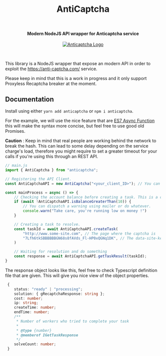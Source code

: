 <h1 align="center">
  AntiCaptcha
  <br>
  <br>
</h1>

<h4 align="center">Modern NodeJS API wrapper for Anticaptcha service</h4>

<p align="center">
  <a href="https://www.typescriptlang.org"><img src="https://anti-captcha.com/images/mainpage/herofront_nocape.png" alt="Anticaptcha Logo"></a>
</p>
<br>

This library is a NodeJS wrapper that expose an modern API in order to exploit the https://anti-captcha.com/ service.

Please keep in mind that this is a work in progress and it only support Proxyless Recaptcha breaker at the moment.


## Documentation
Install using either `yarn add anticaptcha` or `npm i anticaptcha`.

For the example, we will use the nice feature that are [ES7 Async Function](https://developers.google.com/web/fundamentals/primers/async-functions) this will make the syntax more concise, but feel free to use good old Promises.

**Caution** : Keep in mind that real people are working behind the network to break the hash. This can lead to some delay depending on the service charge's load, therefore you might require to set a greater timeout for your calls if you're using this through an REST API.

```javascript
// main.js
import { AntiCaptcha } from "anticaptcha";

// Registering the API Client.
const AntiCaptchaAPI = new AntiCaptcha("<your_client_ID>"); // You can pass true as second argument to enable debug logs.

const mainProcess = async () => {
    // Checking the account balance before creating a task. This is a conveniance method.
    if (await !AntiCaptchaAPI.isBalanceGreaterThan(10)) {
        // You can dispatch a warning using mailer or do whatever.
        console.warn("Take care, you're running low on money !")
    }

    // Creating a task to resolve.
    const taskId = await AntiCaptchaAPI.createTask(
        "http://www.some-site.com", // The page where the captcha is
        "7Lfh6tkSBBBBBBGN68s8fAVds_Fl-HP0xQGNq1DK", // The data-site-key value
    )

    // Waiting for resolution and do something
    const response = await AntiCaptchaAPI.getTaskResult(taskId);
}

```

The response object looks like this, feel free to check Typescript definition file that are given. This will give you nice view of the object properties.

```typescript
 {
    status: "ready" | "processing";
    solution: { gRecaptchaResponse: string };
    cost: number;
    ip: string;
    createTime: number;
    endTime: number;
    /**
     * Number of workers who tried to complete your task
     *
     * @type {number}
     * @memberof IGetTaskResponse
     */
    solveCount: number;
 }
```